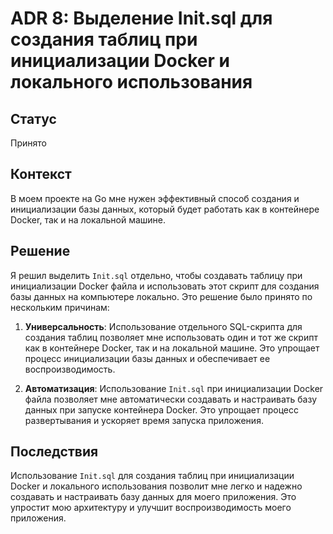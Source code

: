 # ADR 8: Выделение Init.sql для создания таблиц при инициализации Docker и локального использования

## Статус
Принято

## Контекст
В моем проекте на Go мне нужен эффективный способ создания и инициализации базы данных, который будет работать как в контейнере Docker, так и на локальной машине.

## Решение
Я решил выделить `Init.sql` отдельно, чтобы создавать таблицу при инициализации Docker файла и использовать этот скрипт для создания базы данных на компьютере локально. Это решение было принято по нескольким причинам:

1. **Универсальность**: Использование отдельного SQL-скрипта для создания таблиц позволяет мне использовать один и тот же скрипт как в контейнере Docker, так и на локальной машине. Это упрощает процесс инициализации базы данных и обеспечивает ее воспроизводимость.

2. **Автоматизация**: Использование `Init.sql` при инициализации Docker файла позволяет мне автоматически создавать и настраивать базу данных при запуске контейнера Docker. Это упрощает процесс развертывания и ускоряет время запуска приложения.

## Последствия
Использование `Init.sql` для создания таблиц при инициализации Docker и локального использования позволит мне легко и надежно создавать и настраивать базу данных для моего приложения. Это упростит мою архитектуру и улучшит воспроизводимость моего приложения.